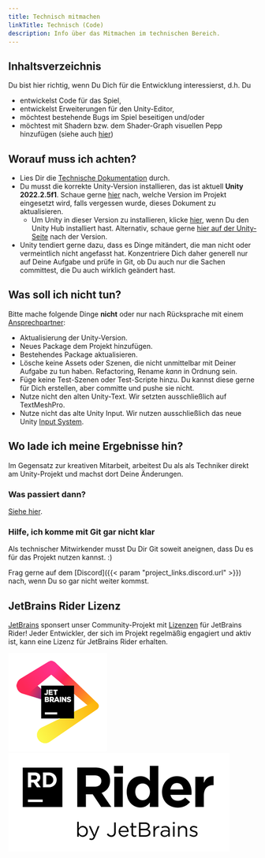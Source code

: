 ```yaml
---
title: Technisch mitmachen
linkTitle: Technisch (Code)
description: Info über das Mitmachen im technischen Bereich.
---
```


## Inhaltsverzeichnis

Du bist hier richtig, wenn Du Dich für die Entwicklung interessierst, d.h. Du

* entwickelst Code für das Spiel,
* entwickelst Erweiterungen für den Unity-Editor,
* möchtest bestehende Bugs im Spiel beseitigen und/oder
* möchtest mit Shadern bzw. dem Shader-Graph visuellen Pepp hinzufügen (siehe auch [hier](../visual/))

## Worauf muss ich achten?

* Lies Dir die [Technische Dokumentation](../../docs-technical/) durch.
* Du musst die korrekte Unity-Version installieren, das ist aktuell **Unity 2022.2.5f1**. Schaue gerne [hier](https://github.com/boundfoxstudios/community-project/tree/develop/CommunityProject/ProjectSettings/ProjectVersion.txt) nach, welche Version im Projekt eingesetzt wird, falls vergessen wurde, dieses Dokument zu aktualisieren. 
  * Um Unity in dieser Version zu installieren, klicke [hier](unityhub://2022.2.5f1/551d45108343), wenn Du den Unity Hub installiert hast. 
    Alternativ, schaue gerne [hier auf der Unity-Seite](https://unity3d.com/get-unity/download/archive) nach der Version.
* Unity tendiert gerne dazu, dass es Dinge mitändert, die man nicht oder vermeintlich nicht angefasst hat.
  Konzentriere Dich daher generell nur auf Deine Aufgabe und prüfe in Git, ob Du auch nur die Sachen committest, die Du auch wirklich geändert hast.

## Was soll ich nicht tun?

Bitte mache folgende Dinge **nicht** oder nur nach Rücksprache mit einem [Ansprechpartner](https://github.com/boundfoxstudios/community-project/#ansprechpartner):

* Aktualisierung der Unity-Version.
* Neues Package dem Projekt hinzufügen.
* Bestehendes Package aktualisieren.
* Lösche keine Assets oder Szenen, die nicht unmittelbar mit Deiner Aufgabe zu tun haben. Refactoring, Rename _kann_ in Ordnung sein.
* Füge keine Test-Szenen oder Test-Scripte hinzu. Du kannst diese gerne für Dich erstellen, aber committe und pushe sie nicht.
* Nutze nicht den alten Unity-Text. Wir setzten ausschließlich auf TextMeshPro.
* Nutze nicht das alte Unity Input. Wir nutzen ausschließlich das neue Unity [Input System](https://www.youtube.com/playlist?list=PLxVAs8AY4TgdZTkklVi739QeL-YTYU8in).

## Wo lade ich meine Ergebnisse hin?

Im Gegensatz zur kreativen Mitarbeit, arbeitest Du als als Techniker direkt am Unity-Projekt und machst dort Deine Änderungen.

### Was passiert dann?

[Siehe hier](../#ich-habe-eine-aufgabe-fertig-was-mache-ich-damit).

### Hilfe, ich komme mit Git gar nicht klar

Als technischer Mitwirkender musst Du Dir Git soweit aneignen, dass Du es für das Projekt nutzen kannst. :)

Frag gerne auf dem [Discord]({{< param "project_links.discord.url" >}}) nach, wenn Du so gar nicht weiter kommst. 

## JetBrains Rider Lizenz

[JetBrains](https://jetbrains.com) sponsert unser Community-Projekt mit [Lizenzen](https://jb.gg/OpenSourceSupport) für JetBrains Rider!
Jeder Entwickler, der sich im Projekt regelmäßig engagiert und aktiv ist, kann eine Lizenz für JetBrains Rider erhalten.

![JetBrains](../assets/jb_beam.png)
![JetBrains Rider](../assets/Rider.png)